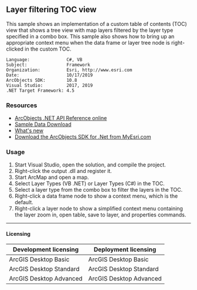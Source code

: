 ## Layer filtering TOC view

This sample shows an implementation of a custom table of contents (TOC) view that shows a tree view with map layers filtered by the layer type specified in a combo box. This sample also shows how to bring up an appropriate context menu when the data frame or layer tree node is right-clicked in the custom TOC.  


<!-- TODO: Fill this section below with metadata about this sample-->
```
Language:              C#, VB
Subject:               Framework
Organization:          Esri, http://www.esri.com
Date:                  10/17/2019
ArcObjects SDK:        10.8
Visual Studio:         2017, 2019
.NET Target Framework: 4.5
```

### Resources

* [ArcObjects .NET API Reference online](http://desktop.arcgis.com/en/arcobjects/latest/net/webframe.htm)  
* [Sample Data Download](../../releases)  
* [What's new](http://desktop.arcgis.com/en/arcobjects/latest/net/webframe.htm#91cabc68-2271-400a-8ff9-c7fb25108546.htm)  
* [Download the ArcObjects SDK for .Net from MyEsri.com](https://my.esri.com/)  

### Usage
1. Start Visual Studio, open the solution, and compile the project.  
1. Right-click the output .dll and register it.  
1. Start ArcMap and open a map.  
1. Select Layer Types (VB .NET) or Layer Types (C#) in the TOC.  
1. Select a layer type from the combo box to filter the layers in the TOC.  
1. Right-click a data frame node to show a context menu, which is the default.  
1. Right-click a layer node to show a simplified context menu containing the layer zoom in, open table, save to layer, and properties commands.  









---------------------------------

#### Licensing  
| Development licensing | Deployment licensing | 
| ------------- | ------------- | 
| ArcGIS Desktop Basic | ArcGIS Desktop Basic |  
| ArcGIS Desktop Standard | ArcGIS Desktop Standard |  
| ArcGIS Desktop Advanced | ArcGIS Desktop Advanced |  


